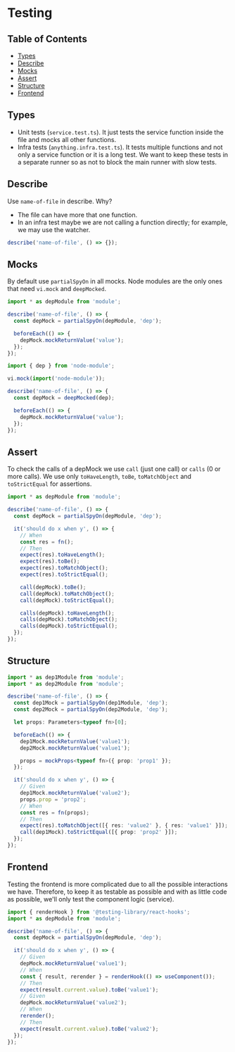 # Testing

## Table of Contents

- [Types](#types)
- [Describe](#describe)
- [Mocks](#mocks)
- [Assert](#assert)
- [Structure](#structure)
- [Frontend](#frontend)

## Types

- Unit tests (`service.test.ts`). It just tests the service function inside the file and mocks all other functions.
- Infra tests (`anything.infra.test.ts`). It tests multiple functions and not only a service function or it is a long test. We want to keep these tests in a separate runner so as not to block the main runner with slow tests.

## Describe

Use `name-of-file` in describe. Why?

- The file can have more that one function.
- In an infra test maybe we are not calling a function directly; for example, we may use the watcher.

```ts
describe('name-of-file', () => {});
```

## Mocks

By default use `partialSpyOn` in all mocks. Node modules are the only ones that need `vi.mock` and `deepMocked`.

```ts
import * as depModule from 'module';

describe('name-of-file', () => {
  const depMock = partialSpyOn(depModule, 'dep');

  beforeEach(() => {
    depMock.mockReturnValue('value');
  });
});
```

```ts
import { dep } from 'node-module';

vi.mock(import('node-module'));

describe('name-of-file', () => {
  const depMock = deepMocked(dep);

  beforeEach(() => {
    depMock.mockReturnValue('value');
  });
});
```

## Assert

To check the calls of a depMock we use `call` (just one call) or `calls` (0 or more calls). We use only `toHaveLength`, `toBe`, `toMatchObject` and `toStrictEqual` for assertions.

```ts
import * as depModule from 'module';

describe('name-of-file', () => {
  const depMock = partialSpyOn(depModule, 'dep');

  it('should do x when y', () => {
    // When
    const res = fn();
    // Then
    expect(res).toHaveLength();
    expect(res).toBe();
    expect(res).toMatchObject();
    expect(res).toStrictEqual();

    call(depMock).toBe();
    call(depMock).toMatchObject();
    call(depMock).toStrictEqual();

    calls(depMock).toHaveLength();
    calls(depMock).toMatchObject();
    calls(depMock).toStrictEqual();
  });
});
```

## Structure

```ts
import * as dep1Module from 'module';
import * as dep2Module from 'module';

describe('name-of-file', () => {
  const dep1Mock = partialSpyOn(dep1Module, 'dep');
  const dep2Mock = partialSpyOn(dep2Module, 'dep');

  let props: Parameters<typeof fn>[0];

  beforeEach(() => {
    dep1Mock.mockReturnValue('value1');
    dep2Mock.mockReturnValue('value1');

    props = mockProps<typeof fn>({ prop: 'prop1' });
  });

  it('should do x when y', () => {
    // Given
    dep1Mock.mockReturnValue('value2');
    props.prop = 'prop2';
    // When
    const res = fn(props);
    // Then
    expect(res).toMatchObject([{ res: 'value2' }, { res: 'value1' }]);
    call(dep1Mock).toStrictEqual([{ prop: 'prop2' }]);
  });
});
```

## Frontend

Testing the frontend is more complicated due to all the possible interactions we have. Therefore, to keep it as testable as possible and with as little code as possible, we'll only test the component logic (service).

```ts
import { renderHook } from '@testing-library/react-hooks';
import * as depModule from 'module';

describe('name-of-file', () => {
  const depMock = partialSpyOn(depModule, 'dep');

  it('should do x when y', () => {
    // Given
    depMock.mockReturnValue('value1');
    // When
    const { result, rerender } = renderHook(() => useComponent());
    // Then
    expect(result.current.value).toBe('value1');
    // Given
    depMock.mockReturnValue('value2');
    // When
    rerender();
    // Then
    expect(result.current.value).toBe('value2');
  });
});
```
